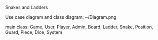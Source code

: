 Snakes and Ladders 

Use case diagram and class diagram: ~/Diagram.png

main class: Game, User, Player, Admin, Board, Ladder, Snake, Position, Guard, Piece, Dice, System
